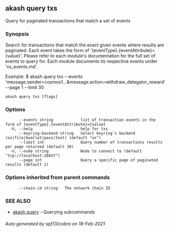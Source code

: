 ## akash query txs

Query for paginated transactions that match a set of events

### Synopsis

Search for transactions that match the exact given events where results are paginated.
Each event takes the form of '{eventType}.{eventAttribute}={value}'. Please refer
to each module's documentation for the full set of events to query for. Each module
documents its respective events under 'xx_events.md'.

Example:
$ akash query txs --events 'message.sender=cosmos1...&message.action=withdraw_delegator_reward' --page 1 --limit 30

```
akash query txs [flags]
```

### Options

```
      --events string            list of transaction events in the form of {eventType}.{eventAttribute}={value}
  -h, --help                     help for txs
      --keyring-backend string   Select keyring's backend (os|file|kwallet|pass|test) (default "os")
      --limit int                Query number of transactions results per page returned (default 30)
  -n, --node string              Node to connect to (default "tcp://localhost:26657")
      --page int                 Query a specific page of paginated results (default 1)
```

### Options inherited from parent commands

```
      --chain-id string   The network chain ID
```

### SEE ALSO

* [akash query](akash_query.md)	 - Querying subcommands

###### Auto generated by spf13/cobra on 18-Feb-2021
